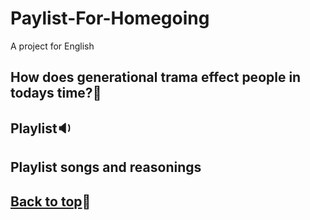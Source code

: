 # Paylist-For-Homegoing
A project for English 

## How does generational trama effect people in todays time?:thinking:

## Playlist:sound:


## Playlist songs and reasonings


## [Back to top](#Playlist-For-Homegoing):dog:
